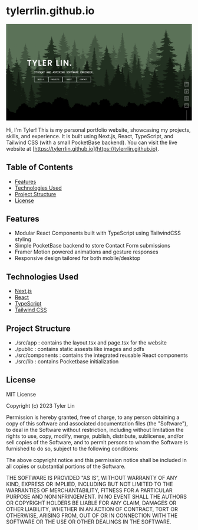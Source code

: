# tylerrlin.github.io

![Website Screenshot](./public/project1.png "Website")

Hi, I'm Tyler! This is my personal portfolio website, showcasing my projects, skills, and experience. It is built using Next.js, React, TypeScript, and Tailwind CSS (with a small PocketBase backend). You can visit the live website at [https://tylerrlin.github.io](https://tylerrlin.github.io).

## Table of Contents

-   [Features](#features)
-   [Technologies Used](#technologies-used)
-   [Project Structure](#project-structure)
-   [License](#license)

## Features

-   Modular React Components built with TypeScript using TailwindCSS styling
-   Simple PocketBase backend to store Contact Form submissions
-   Framer Motion powered animations and gesture responses
-   Responsive design tailored for both mobile/desktop

## Technologies Used

-   [Next.js](https://nextjs.org/)
-   [React](https://reactjs.org/)
-   [TypeScript](https://www.typescriptlang.org/)
-   [Tailwind CSS](https://tailwindcss.com/)

## Project Structure

-   ./src/app : contains the layout.tsx and page.tsx for the website
-   ./public : contains static assests like images and pdfs
-   ./src/components : contains the integrated reusable React components
-   ./src/lib : contains Pocketbase initialization

## License

MIT License

Copyright (c) 2023 Tyler Lin

Permission is hereby granted, free of charge, to any person obtaining a copy
of this software and associated documentation files (the "Software"), to deal
in the Software without restriction, including without limitation the rights
to use, copy, modify, merge, publish, distribute, sublicense, and/or sell
copies of the Software, and to permit persons to whom the Software is
furnished to do so, subject to the following conditions:

The above copyright notice and this permission notice shall be included in all
copies or substantial portions of the Software.

THE SOFTWARE IS PROVIDED "AS IS", WITHOUT WARRANTY OF ANY KIND, EXPRESS OR
IMPLIED, INCLUDING BUT NOT LIMITED TO THE WARRANTIES OF MERCHANTABILITY,
FITNESS FOR A PARTICULAR PURPOSE AND NONINFRINGEMENT. IN NO EVENT SHALL THE
AUTHORS OR COPYRIGHT HOLDERS BE LIABLE FOR ANY CLAIM, DAMAGES OR OTHER
LIABILITY, WHETHER IN AN ACTION OF CONTRACT, TORT OR OTHERWISE, ARISING FROM,
OUT OF OR IN CONNECTION WITH THE SOFTWARE OR THE USE OR OTHER DEALINGS IN THE
SOFTWARE.

